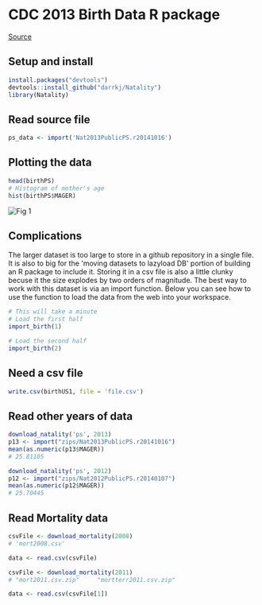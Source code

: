# CDC 2013 Birth Data R package

[Source](http://www.cdc.gov/nchs/data_access/VitalStatsOnline.htm)


## Setup and install

```r
install.packages("devtools")
devtools::install_github("darrkj/Natality")
library(Natality)
```

## Read source file

```r
ps_data <- import('Nat2013PublicPS.r20141016')

```



## Plotting the data

```r
head(birthPS)
# Histogram of mother's age
hist(birthPS$MAGER)
```

![Fig 1](http://darrkj.github.io/images/MAGER.png)

## Complications

The larger dataset is too large to store in a github repository in a single file. It is also to big for the 'moving datasets to lazyload DB' portion of building an R package to include it. Storing it in a csv file is also a little clunky becuse it the size explodes by two orders of magnitude. The best way to work with this dataset is via an import function. Below you can see how to use the function to load the data from the web into your workspace.

```r
# This will take a minute
# Load the first half
import_birth(1)

# Load the second half
import_birth(2)
```

## Need a csv file

```r
write.csv(birthUS1, file = 'file.csv')
```

## Read other years of data

```r
download_natality('ps', 2013)
p13 <- import("zips/Nat2013PublicPS.r20141016")
mean(as.numeric(p13$MAGER))
# 25.81105

download_natality('ps', 2012)
p12 <- import("zips/Nat2012PublicPS.r20140107")
mean(as.numeric(p12$MAGER))
# 25.70445
```


## Read Mortality data

```r
csvFile <- download_mortality(2008)
# 'mort2008.csv'

data <- read.csv(csvFile)

csvFile <- download_mortality(2011)
# "mort2011.csv.zip"     "mortterr2011.csv.zip"

data <- read.csv(csvFile[1])
```


